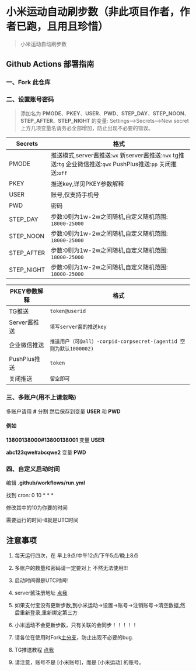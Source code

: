 # 小米运动自动刷步数（非此项目作者，作者已跑，且用且珍惜）

> 小米运动自动刷步数


## Github Actions 部署指南

### 一、Fork 此仓库

### 二、设置账号密码 
> 添加名为  **PMODE**、**PKEY**、**USER**、**PWD**、**STEP_DAY**、**STEP_NOON**、**STEP_AFTER**、**STEP_NIGHT** 的变量: Settings-->Secrets-->New secret  
>上方几项变量名请务必全部增加，防止出现不必要的错误。

| Secrets |  格式  |
| -------- | ----- |
| PMODE |   推送模式,server酱推送:`wx` 新server酱推送:`nwx` tg推送:`tg` 企业微信推送:`qwx` PushPlus推送:`pp` 关闭推送:`off`|
| PKEY |   推送key,详见PKEY参数解释|
| USER |   账号,仅支持手机号|
| PWD |   密码|
| STEP_DAY |   步数:0则为1w-2w之间随机,自定义随机范围: `18000-25000`|
| STEP_NOON |   步数:0则为1w-2w之间随机,自定义随机范围: `18000-25000`|
| STEP_AFTER |   步数:0则为1w-2w之间随机,自定义随机范围: `18000-25000`|
| STEP_NIGHT |   步数:0则为1w-2w之间随机,自定义随机范围: `18000-25000`|


| PKEY参数解释 |  格式  |
| -------- | ----- |
| TG推送 |   `token@userid`|
| Server酱推送 |   `填写server酱的推送key`|
| 企业微信推送 |   `推送用户（可@all）-corpid-corpsecret-(agentid 空则为默认1000002)`|
| PushPlus推送 |   `token`|
| 关闭推送 |   `留空即可`|

### 三、多账户(用不上请忽略)

多账户请用 **#** 分割 然后保存到变量 **USER** 和 **PWD**

#### 例如

**13800138000#13800138001** 变量 **USER**

**abc123qwe#abcqwe2** 变量 **PWD**

### 四、自定义启动时间

编辑 **.github/workflows/run.yml**

找到 cron: 0 10 * * *

修改其中的10为你要的时间

需要运行的时间-8就是UTC时间

## 注意事项

1. 每天运行四次，在 早上9点/中午12点/下午5点/晚上8点

2. 多账户的数量和密码请一定要对上 不然无法使用!!!

3. 启动时间得是UTC时间!

4. server酱注册地址 [点我](https://sct.ftqq.com/)

5. 如果支付宝没有更新步数,到小米运动->设置->账号->注销账号->清空数据,然后重新登录,重新绑定第三方

6. 小米运动不会更新步数，只有关联的会同步！！！！！

7. 请各位在使用时Fork[主分支](https://github.com/Squaregentleman/mimotion/)，防止出现不必要的bug.

8. TG推送教程 [点我](./TG_PUSH.md)

9. 请注意，账号不是 [小米账号]，而是 [小米运动] 的账号。
